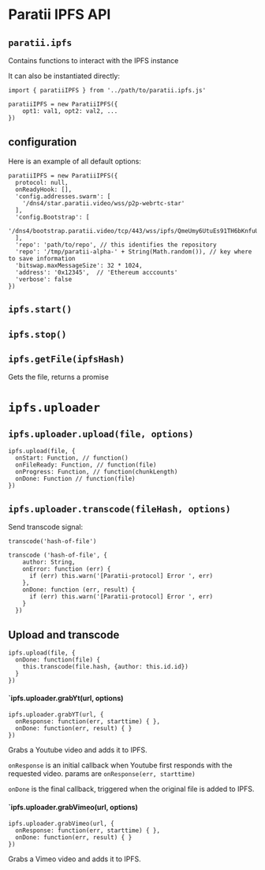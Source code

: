 # Paratii IPFS API

## `paratii.ipfs`

Contains functions to interact with the IPFS instance

It can also be instantiated directly:

    import { paratiiIPFS } from '../path/to/paratii.ipfs.js'

    paratiiIPFS = new ParatiiIPFS({
        opt1: val1, opt2: val2, ...
    })

## configuration

Here is an example of all default options:

    paratiiIPFS = new ParatiiIPFS({
      protocol: null,
      onReadyHook: [],
      'config.addresses.swarm': [
        '/dns4/star.paratii.video/wss/p2p-webrtc-star'
      ],
      'config.Bootstrap': [
        '/dns4/bootstrap.paratii.video/tcp/443/wss/ipfs/QmeUmy6UtuEs91TH6bKnfuU1Yvp63CkZJWm624MjBEBazW'
      ],
      'repo': 'path/to/repo', // this identifies the repository
      'repo': '/tmp/paratii-alpha-' + String(Math.random()), // key where to save information
      'bitswap.maxMessageSize': 32 * 1024,
      'address': '0x12345',  // 'Ethereum acccounts'
      'verbose': false
    })


## `ipfs.start()`

## `ipfs.stop()`

## `ipfs.getFile(ipfsHash)`

Gets the file, returns a promise

# `ipfs.uploader`

## `ipfs.uploader.upload(file, options)`


    ipfs.upload(file, {
      onStart: Function, // function()
      onFileReady: Function, // function(file)
      onProgress: Function, // function(chunkLength)
      onDone: Function // function(file)
    })

## `ipfs.uploader.transcode(fileHash, options)`


Send transcode signal:

    transcode('hash-of-file')

    transcode ('hash-of-file', {
        author: String,
        onError: function (err) {
          if (err) this.warn('[Paratii-protocol] Error ', err)
        },
        onDone: function (err, result) {
          if (err) this.warn('[Paratii-protocol] Error ', err)
        }
      })

## Upload and transcode


    ipfs.upload(file, {
      onDone: function(file) {
        this.transcode(file.hash, {author: this.id.id})
      }
    })


#### `ipfs.uploader.grabYt(url, options)


    ipfs.uploader.grabYT(url, {
      onResponse: function(err, starttime) { },
      onDone: function(err, result) { }
    })


Grabs a Youtube video and adds it to IPFS.

`onResponse` is an initial callback when Youtube first responds with the requested
video. params are `onResponse(err, starttime)`

`onDone` is the final callback, triggered when the original file is added to IPFS.


#### `ipfs.uploader.grabVimeo(url, options)


    ipfs.uploader.grabVimeo(url, {
      onResponse: function(err, starttime) { },
      onDone: function(err, result) { }
    })


Grabs a Vimeo video and adds it to IPFS.
